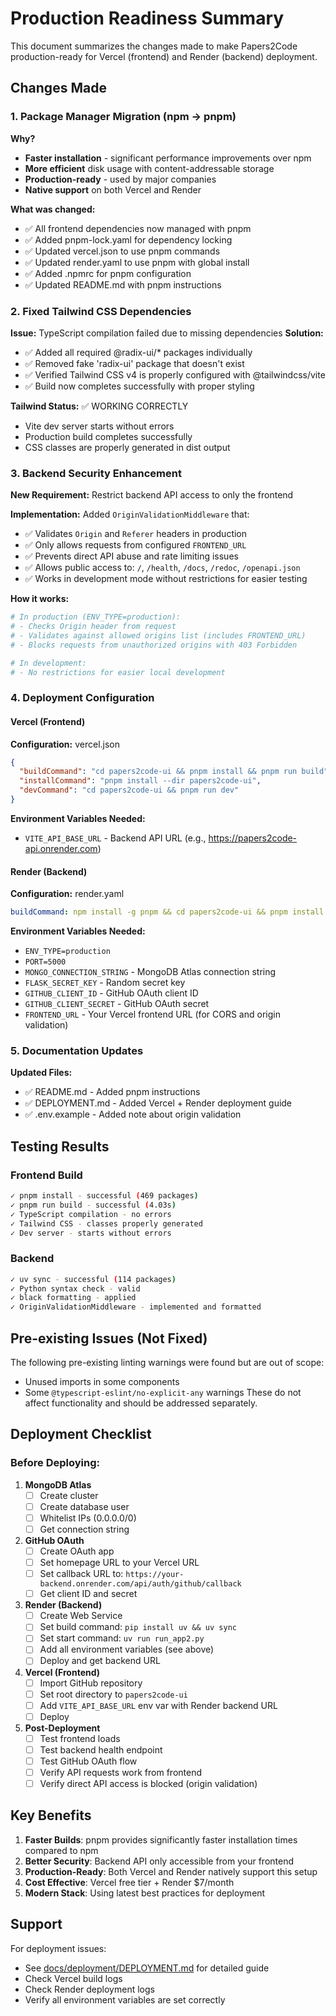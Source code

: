 # Production Readiness Summary

This document summarizes the changes made to make Papers2Code production-ready for Vercel (frontend) and Render (backend) deployment.

## Changes Made

### 1. Package Manager Migration (npm → pnpm)
**Why?**
- **Faster installation** - significant performance improvements over npm
- **More efficient** disk usage with content-addressable storage
- **Production-ready** - used by major companies
- **Native support** on both Vercel and Render

**What was changed:**
- ✅ All frontend dependencies now managed with pnpm
- ✅ Added pnpm-lock.yaml for dependency locking
- ✅ Updated vercel.json to use pnpm commands
- ✅ Updated render.yaml to use pnpm with global install
- ✅ Added .npmrc for pnpm configuration
- ✅ Updated README.md with pnpm instructions

### 2. Fixed Tailwind CSS Dependencies
**Issue:** TypeScript compilation failed due to missing dependencies
**Solution:**
- ✅ Added all required @radix-ui/* packages individually
- ✅ Removed fake 'radix-ui' package that doesn't exist
- ✅ Verified Tailwind CSS v4 is properly configured with @tailwindcss/vite
- ✅ Build now completes successfully with proper styling

**Tailwind Status:** ✅ WORKING CORRECTLY
- Vite dev server starts without errors
- Production build completes successfully
- CSS classes are properly generated in dist output

### 3. Backend Security Enhancement
**New Requirement:** Restrict backend API access to only the frontend

**Implementation:**
Added `OriginValidationMiddleware` that:
- ✅ Validates `Origin` and `Referer` headers in production
- ✅ Only allows requests from configured `FRONTEND_URL`
- ✅ Prevents direct API abuse and rate limiting issues
- ✅ Allows public access to: `/`, `/health`, `/docs`, `/redoc`, `/openapi.json`
- ✅ Works in development mode without restrictions for easier testing

**How it works:**
```python
# In production (ENV_TYPE=production):
# - Checks Origin header from request
# - Validates against allowed origins list (includes FRONTEND_URL)
# - Blocks requests from unauthorized origins with 403 Forbidden

# In development:
# - No restrictions for easier local development
```

### 4. Deployment Configuration

#### Vercel (Frontend)
**Configuration:** vercel.json
```json
{
  "buildCommand": "cd papers2code-ui && pnpm install && pnpm run build",
  "installCommand": "pnpm install --dir papers2code-ui",
  "devCommand": "cd papers2code-ui && pnpm run dev"
}
```

**Environment Variables Needed:**
- `VITE_API_BASE_URL` - Backend API URL (e.g., https://papers2code-api.onrender.com)

#### Render (Backend)
**Configuration:** render.yaml
```yaml
buildCommand: npm install -g pnpm && cd papers2code-ui && pnpm install && pnpm run build
```

**Environment Variables Needed:**
- `ENV_TYPE=production`
- `PORT=5000`
- `MONGO_CONNECTION_STRING` - MongoDB Atlas connection string
- `FLASK_SECRET_KEY` - Random secret key
- `GITHUB_CLIENT_ID` - GitHub OAuth client ID
- `GITHUB_CLIENT_SECRET` - GitHub OAuth secret
- `FRONTEND_URL` - Your Vercel frontend URL (for CORS and origin validation)

### 5. Documentation Updates

**Updated Files:**
- ✅ README.md - Added pnpm instructions
- ✅ DEPLOYMENT.md - Added Vercel + Render deployment guide
- ✅ .env.example - Added note about origin validation

## Testing Results

### Frontend Build
```bash
✓ pnpm install - successful (469 packages)
✓ pnpm run build - successful (4.03s)
✓ TypeScript compilation - no errors
✓ Tailwind CSS - classes properly generated
✓ Dev server - starts without errors
```

### Backend
```bash
✓ uv sync - successful (114 packages)
✓ Python syntax check - valid
✓ black formatting - applied
✓ OriginValidationMiddleware - implemented and formatted
```

## Pre-existing Issues (Not Fixed)
The following pre-existing linting warnings were found but are out of scope:
- Unused imports in some components
- Some `@typescript-eslint/no-explicit-any` warnings
These do not affect functionality and should be addressed separately.

## Deployment Checklist

### Before Deploying:

1. **MongoDB Atlas**
   - [ ] Create cluster
   - [ ] Create database user
   - [ ] Whitelist IPs (0.0.0.0/0)
   - [ ] Get connection string

2. **GitHub OAuth**
   - [ ] Create OAuth app
   - [ ] Set homepage URL to your Vercel URL
   - [ ] Set callback URL to: `https://your-backend.onrender.com/api/auth/github/callback`
   - [ ] Get client ID and secret

3. **Render (Backend)**
   - [ ] Create Web Service
   - [ ] Set build command: `pip install uv && uv sync`
   - [ ] Set start command: `uv run run_app2.py`
   - [ ] Add all environment variables (see above)
   - [ ] Deploy and get backend URL

4. **Vercel (Frontend)**
   - [ ] Import GitHub repository
   - [ ] Set root directory to `papers2code-ui`
   - [ ] Add `VITE_API_BASE_URL` env var with Render backend URL
   - [ ] Deploy

5. **Post-Deployment**
   - [ ] Test frontend loads
   - [ ] Test backend health endpoint
   - [ ] Test GitHub OAuth flow
   - [ ] Verify API requests work from frontend
   - [ ] Verify direct API access is blocked (origin validation)

## Key Benefits

1. **Faster Builds**: pnpm provides significantly faster installation times compared to npm
2. **Better Security**: Backend API only accessible from your frontend
3. **Production-Ready**: Both Vercel and Render natively support this setup
4. **Cost Effective**: Vercel free tier + Render $7/month
5. **Modern Stack**: Using latest best practices for deployment

## Support

For deployment issues:
- See [docs/deployment/DEPLOYMENT.md](docs/deployment/DEPLOYMENT.md) for detailed guide
- Check Vercel build logs
- Check Render deployment logs
- Verify all environment variables are set correctly
